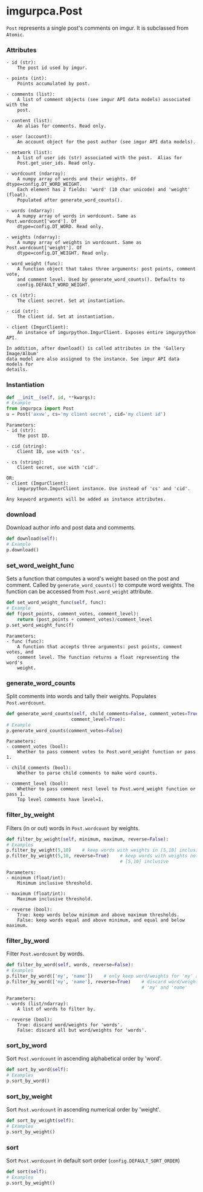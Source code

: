 # imgurpca.Post
`Post` represents a single post's comments on imgur. It is subclassed from
`Atomic`.

### Attributes
```
- id (str):
    The post id used by imgur.

- points (int):
    Points accumulated by post.

- comments (list):
    A list of comment objects (see imgur API data models) associated with the
    post.

- content (list):
    An alias for comments. Read only.

- user (account):
    An account object for the post author (see imgur API data models).

- network (list):
    A list of user ids (str) associated with the post.  Alias for
    Post.get_user_ids. Read only.

- wordcount (ndarray):
    A numpy array of words and their weights. Of dtype=config.DT_WORD_WEIGHT.
    Each element has 2 fields: 'word' (10 char unicode) and 'weight' (float).
    Populated after generate_word_counts().

- words (ndarray):
    A numpy array of words in wordcount. Same as Post.wordcount['word']. Of
    dtype=config.DT_WORD. Read only.

- weights (ndarray):
    A numpy array of weights in wordcount. Same as Post.wordcount['weight']. Of
    dtype=config.DT_WEIGHT. Read only.

- word_weight (func):
    A function object that takes three arguments: post points, comment vote,
    and comment level. Used by generate_word_counts(). Defaults to
    config.DEFAULT_WORD_WEIGHT.

- cs (str):
    The client secret. Set at instantiation.

- cid (str):
    The client id. Set at instantiation.

- client (ImgurClient):
    An instance of imgurpython.ImgurClient. Exposes entire imgurpython API.

In addition, after download() is called attributes in the 'Gallery Image/Album'
data model are also assigned to the instance. See imgur API data models for
details.
```

### Instantiation
```python
def __init__(self, id, **kwargs):
# Example
from imgurpca import Post
u = Post('axvw', cs='my client secret', cid='my client id')
```
```
Parameters:
- id (str):
    The post ID.

- cid (string):
    Client ID, use with 'cs'.

- cs (string):
    Client secret, use with 'cid'.

OR:
- client (ImgurClient):
    imgurpython.ImgurClient instance. Use instead of 'cs' and 'cid'.

Any keyword arguments will be added as instance attributes.
```

### download
Download author info and post data and comments.
```python
def download(self):
# Example
p.download()
```

### set_word_weight_func
Sets a function that computes a word's weight based on the post and comment.
Called by `generate_word_counts()` to compute word weights. The function can
be accessed from `Post.word_weight` attribute.
```python
def set_word_weight_func(self, func):
# Example
def f(post_points, comment_votes, comment_level):
    return (post_points + comment_votes)/comment_level
p.set_word_weight_func(f)
```
```
Parameters:
- func (func):
    A function that accepts three arguments: post points, comment votes, and
    comment level. The function returns a float representing the word's
    weight.
```

### generate_word_counts
Split comments into words and tally their weights. Populates `Post.wordcount`.
```python
def generate_word_counts(self, child_comments=False, comment_votes=True,
                        comment_level=True):
# Example
p.generate_word_counts(comment_votes=False)
```
```
Parameters:
- comment_votes (bool):
    Whether to pass comment votes to Post.word_weight function or pass 1.

- child_comments (bool):
    Whether to parse child comments to make word counts.

- comment_level (bool):
    Whether to pass comment nest level to Post.word_weight function or pass 1.
    Top level comments have level=1.
```

### filter_by_weight
Filters (in or out) words in `Post.wordcount` by weights.
```python
def filter_by_weight(self, minimum, maximum, reverse=False):
# Examples
p.filter_by_weight(5,10)    # keep words with weights in [5,10] inclusive
p.filter_by_weight(5,10, reverse=True)    # keep words with weights not in
                                          # [5,10] inclusive
```
```
Parameters:
- minimum (float/int):
    Minimum inclusive threshold.

- maximum (float/int):
    Maximum inclusive threshold.

- reverse (bool):
    True: keep words below minimum and above maximum thresholds.
    False: keep words equal and above minimum, and equal and below maximum.
```

### filter_by_word
Filter `Post.wordcount` by words.
```python
def filter_by_word(self, words, reverse=False):
# Examples
p.filter_by_word(['my', 'name'])    # only keep word/weights for 'my' and 'name'
p.filter_by_word(['my', 'name'], reverse=True)    # discard word/weights for  
                                                  # 'my' and 'name'
```
```
Parameters:
- words (list/ndarray):
    A list of words to filter by.

- reverse (bool):
    True: discard word/weights for 'words'.
    False: discard all but word/weights for 'words'.
```

### sort_by_word
Sort `Post.wordcount` in ascending alphabetical order by 'word'.
```python
def sort_by_word(self):
# Examples
p.sort_by_word()
```

### sort_by_weight
Sort `Post.wordcount` in ascending numerical order by 'weight'.
```python
def sort_by_weight(self):
# Examples
p.sort_by_weight()
```

### sort
Sort `Post.wordcount` in default sort order (`config.DEFAULT_SORT_ORDER`)
```python
def sort(self):
# Examples
p.sort_by_weight()
```
